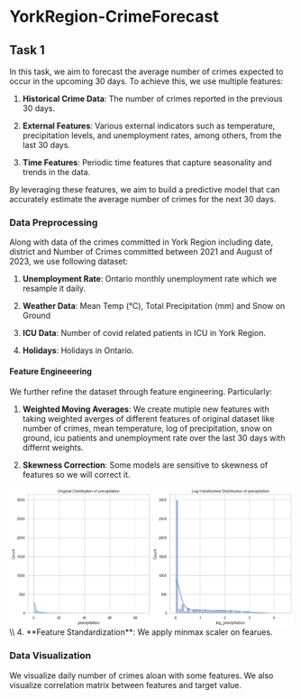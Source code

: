 # YorkRegion-CrimeForecast

## Task 1

In this task, we aim to forecast the average number of crimes expected to occur in the upcoming 30 days. To achieve this, we use multiple features:

1. **Historical Crime Data**: The number of crimes reported in the previous 30 days.
  
2. **External Features**: Various external indicators such as temperature, precipitation levels, and unemployment rates, among others, from the last 30 days.

3. **Time Features**: Periodic time features that capture seasonality and trends in the data.

By leveraging these features, we aim to build a predictive model that can accurately estimate the average number of crimes for the next 30 days.

### Data Preprocessing

Along with data of the crimes committed in York Region including date, district and Number of Crimes committed between 2021 and August of 2023, we use following dataset:


1. **Unemployment Rate**: Ontario monthly unemployment rate which we resample it daily.
  
2. **Weather Data**: Mean Temp (°C), Total Precipitation (mm) and Snow on Ground

3. **ICU Data**: Number of covid related patients in ICU in York Region.

4. **Holidays**: Holidays in Ontario.

#### Feature Engineeering

We further refine the dataset through feature engineering. Particularly:

  
1. **Weighted Moving Averages**: We create mutiple new features with taking weighted averges of different features of original dataset like number of crimes, mean temperature, log of precipitation, snow on ground, icu patients and unemployment rate over the last 30 days with differnt weights.
   
2. **Skewness Correction**: Some models are sensitive to skewness of features so we will correct it.
   
<div align="center">
<img  src="src/img/skewness.jpeg"  align = 'center' width="700">
</div>
\\
4. **Feature Standardization**: We apply minmax scaler on fearues.

### Data Visualization

We visualize daily number of crimes aloan with some features. We also visualize correlation matrix between features and target value.


